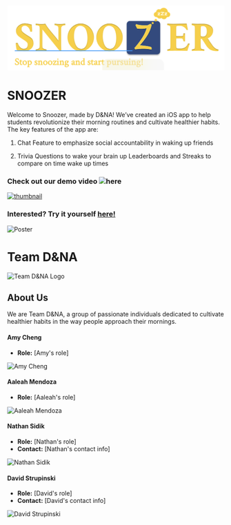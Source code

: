 ![Snoozer Logo and Tagline](Heading.png)

# SNOOZER

Welcome to Snoozer, made by D&NA! We’ve created an iOS app to help students revolutionize their morning routines and cultivate healthier habits. The key features of the app are: 

1. Chat Feature to emphasize social accountability in waking up friends
  
2. Trivia Questions to wake your brain up Leaderboards and Streaks to compare on time wake up times

### Check out our demo video ![here](https://www.youtube.com/watch?v=mNdaqW95iM8)

[![thumbnail](/pics/thumbnail.png)](https://www.youtube.com/watch?v=mNdaqW95iM8)

### Interested? Try it yourself [here!](https://uwsocialcomputing.github.io/D-NA/)

![Poster](poster.png)

# Team D&NA

![Team D&NA Logo](link_to_logo.png)


## About Us

We are Team D&NA, a group of passionate individuals dedicated to cultivate healthier habits in the way people approach their mornings.

#### Amy Cheng
- **Role:** [Amy's role]

![Amy Cheng](link_to_amy_photo.jpg)

#### Aaleah Mendoza
- **Role:** [Aaleah's role]

![Aaleah Mendoza](link_to_aaleah_photo.jpg)

#### Nathan Sidik
- **Role:** [Nathan's role]
- **Contact:** [Nathan's contact info]

![Nathan Sidik](link_to_nathan_photo.jpg)

#### David Strupinski
- **Role:** [David's role]
- **Contact:** [David's contact info]

![David Strupinski](link_to_david_photo.jpg)
